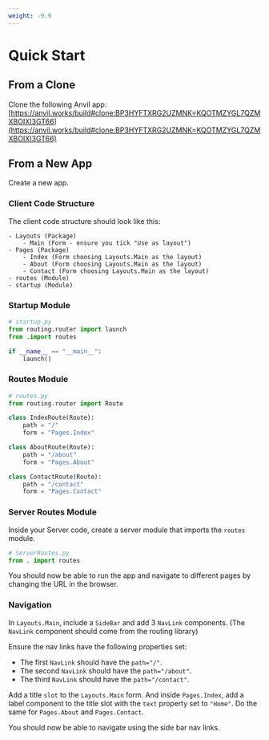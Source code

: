 ```yaml
---
weight: -9.9
---
```

# Quick Start

## From a Clone

Clone the following Anvil app: [https://anvil.works/build#clone:BP3HYFTXRG2UZMNK=KQOTMZYGL7QZMXBOIXI3GT66](https://anvil.works/build#clone:BP3HYFTXRG2UZMNK=KQOTMZYGL7QZMXBOIXI3GT66)

## From a New App

Create a new app.

### Client Code Structure

The client code structure should look like this:

```
- Layouts (Package)
    - Main (Form - ensure you tick "Use as layout")
- Pages (Package)
    - Index (Form choosing Layouts.Main as the layout)
    - About (Form choosing Layouts.Main as the layout)
    - Contact (Form choosing Layouts.Main as the layout)
- routes (Module)
- startup (Module)
```

### Startup Module

```python
# startup.py
from routing.router import launch
from .import routes

if __name__ == "__main__":
    launch()
```

### Routes Module

```python
# routes.py
from routing.router import Route

class IndexRoute(Route):
    path = "/"
    form = "Pages.Index"

class AboutRoute(Route):
    path = "/about"
    form = "Pages.About"

class ContactRoute(Route):
    path = "/contact"
    form = "Pages.Contact"
```

### Server Routes Module

Inside your Server code, create a server module that imports the `routes` module.

```python
# ServerRoutes.py
from . import routes
```

You should now be able to run the app and navigate to different pages by changing the URL in the browser.

### Navigation

In `Layouts.Main`, include a `SideBar` and add 3 `NavLink` components.
(The `NavLink` component should come from the routing library)

Ensure the nav links have the following properties set:

-   The first `NavLink` should have the `path="/"`.
-   The second `NavLink` should have the `path="/about"`.
-   The third `NavLink` should have the `path="/contact"`.

Add a title `slot` to the `Layouts.Main` form. And inside `Pages.Index`, add a label component to the title slot with the `text` property set to `"Home"`. Do the same for `Pages.About` and `Pages.Contact`.

You should now be able to navigate using the side bar nav links.
